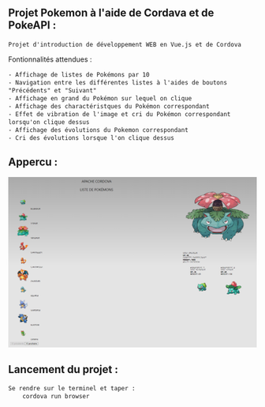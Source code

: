 ## Projet Pokemon à l'aide de Cordava et de PokeAPI :
    Projet d'introduction de développement WEB en Vue.js et de Cordova

Fontionnalités attendues :
    
    - Affichage de listes de Pokémons par 10
    - Navigation entre les différentes listes à l'aides de boutons "Précédents" et "Suivant"
    - Affichage en grand du Pokémon sur lequel on clique
    - Affichage des charactéristques du Pokémon correspondant
    - Effet de vibration de l'image et cri du Pokémon correspondant lorsqu'on clique dessus
    - Affichage des évolutions du Pokemon correspondant
    - Cri des évolutions lorsque l'on clique dessus

## Appercu : 

<img src="./Apercu_Enonce.PNG">

## Lancement du projet :
    Se rendre sur le terminel et taper :
        cordova run browser    
